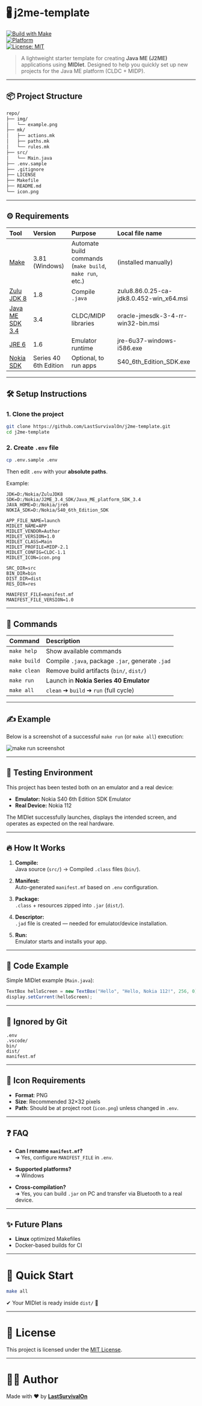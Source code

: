 # 🖁 j2me-template

[![Build with Make](https://img.shields.io/badge/build-makefile-blue)](https://www.gnu.org/software/make/)  
[![Platform](https://img.shields.io/badge/platform-Java%20ME-yellow)](https://en.wikipedia.org/wiki/Java_Platform,_Micro_Edition)  
[![License: MIT](https://img.shields.io/badge/license-MIT-green.svg)](https://opensource.org/licenses/MIT)

> A lightweight starter template for creating **Java ME (J2ME)** applications using **MIDlet**. Designed to help you quickly set up new projects for the Java ME platform (CLDC + MIDP).

---

## 📦 Project Structure

```bash
repo/
├── img/
│   └── example.png
├── mk/
│   ├── actions.mk
│   ├── paths.mk
│   └── rules.mk
├── src/
│   └── Main.java
├── .env.sample
├── .gitignore
├── LICENSE
├── Makefile
├── README.md
└── icon.png
```

---

## ⚙️ Requirements

| Tool | Version | Purpose | Local file name |
|:-----|:--------|:--------|:----------|
| [Make](https://gnuwin32.sourceforge.net/packages/make.htm) | 3.81 (Windows) | Automate build commands (`make build`, `make run`, etc.) | (installed manually) |
| [Zulu JDK 8](https://www.azul.com/core-post-download/?endpoint=zulu&uuid=fb34112f-fa7f-426a-bfec-8753fb05b476) | 1.8 | Compile `.java` | zulu8.86.0.25-ca-jdk8.0.452-win_x64.msi |
| [Java ME SDK 3.4](https://www.oracle.com/java/technologies/javame-sdk-downloads.html) | 3.4 | CLDC/MIDP libraries | oracle-jmesdk-3-4-rr-win32-bin.msi |
| [JRE 6](https://www.oracle.com/ua/java/technologies/javase-java-archive-javase6-downloads.html) | 1.6 | Emulator runtime | jre-6u37-windows-i586.exe |
| [Nokia SDK](https://archive.org/download/s-40-6th-edition-sdk/S40_6th_Edition_SDK.exe) | Series 40 6th Edition | Optional, to run apps | S40_6th_Edition_SDK.exe |

---

## 🛠️ Setup Instructions

### 1. Clone the project
```bash
git clone https://github.com/LastSurvivalOn/j2me-template.git
cd j2me-template
```

### 2. Create `.env` file
```bash
cp .env.sample .env
```
Then edit `.env` with your **absolute paths**.

Example:
```properties
JDK=D:/Nokia/ZuluJDK8
SDK=D:/Nokia/J2ME_3.4_SDK/Java_ME_platform_SDK_3.4
JAVA_HOME=D:/Nokia/jre6
NOKIA_SDK=D:/Nokia/S40_6th_Edition_SDK

APP_FILE_NAME=launch
MIDLET_NAME=APP
MIDLET_VENDOR=Author
MIDLET_VERSION=1.0
MIDLET_CLASS=Main
MIDLET_PROFILE=MIDP-2.1
MIDLET_CONFIG=CLDC-1.1
MIDLET_ICON=icon.png

SRC_DIR=src
BIN_DIR=bin
DIST_DIR=dist
RES_DIR=res

MANIFEST_FILE=manifest.mf
MANIFEST_FILE_VERSION=1.0
```

---

## 🚀 Commands

| Command | Description |
|:--------|:------------|
| `make help` | Show available commands |
| `make build` | Compile `.java`, package `.jar`, generate `.jad` |
| `make clean` | Remove build artifacts (`bin/`, `dist/`) |
| `make run` | Launch in **Nokia Series 40 Emulator** |
| `make all` | `clean` ➔ `build` ➔ `run` (full cycle) |

---

## ✍️ Example

Below is a screenshot of a successful `make run` (or `make all`) execution:

![make run screenshot](img/example.png)

---

## 🧪 Testing Environment

This project has been tested both on an emulator and a real device:

- **Emulator:** Nokia S40 6th Edition SDK Emulator
- **Real Device:** Nokia 112

The MIDlet successfully launches, displays the intended screen, and operates as expected on the real hardware.

---

## 🔥 How It Works

1. **Compile:**  
   Java source (`src/`) → Compiled `.class` files (`bin/`).

2. **Manifest:**  
   Auto-generated `manifest.mf` based on `.env` configuration.

3. **Package:**  
   `.class` + resources zipped into `.jar` (`dist/`).

4. **Descriptor:**  
   `.jad` file is created — needed for emulator/device installation.

5. **Run:**  
   Emulator starts and installs your app.

---

## 📄 Code Example

Simple MIDlet example (`Main.java`):

```java
TextBox helloScreen = new TextBox("Hello", "Hello, Nokia 112!", 256, 0);
display.setCurrent(helloScreen);
```

---

## 🧹 Ignored by Git

```
.env
.vscode/
bin/
dist/
manifest.mf
```

---

## 📸 Icon Requirements

- **Format**: PNG
- **Size**: Recommended 32×32 pixels  
- **Path**: Should be at project root (`icon.png`) unless changed in `.env`.

---

## ❓ FAQ

- **Can I rename `manifest.mf`?**  
  ➔ Yes, configure `MANIFEST_FILE` in `.env`.

- **Supported platforms?**  
  ➔ Windows

- **Cross-compilation?**  
  ➔ Yes, you can build `.jar` on PC and transfer via Bluetooth to a real device.

---

## ✨ Future Plans

- **Linux** optimized Makefiles
- Docker-based builds for CI

---

# 🧠 Quick Start

```bash
make all
```
✔ Your MIDlet is ready inside `dist/` 🚀

---

# 📜 License

This project is licensed under the [MIT License](LICENSE).

---

# 👨‍💻 Author

Made with ❤️ by [**LastSurvivalOn**](https://github.com/LastSurvivalOn)
